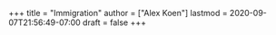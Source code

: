 +++
title = "Immigration"
author = ["Alex Koen"]
lastmod = 2020-09-07T21:56:49-07:00
draft = false
+++
